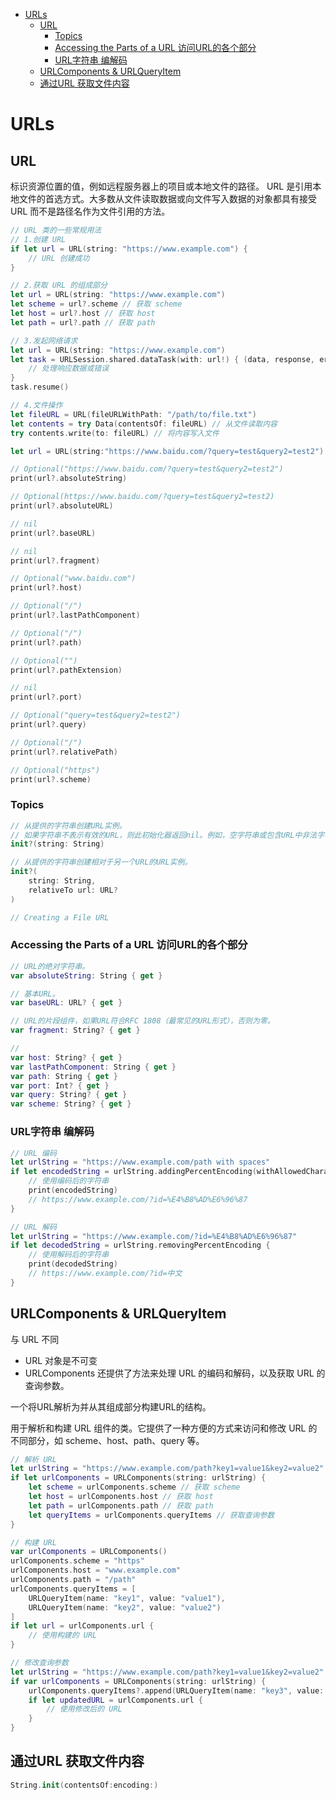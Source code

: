 <!-- @import "[TOC]" {cmd="toc" depthFrom=1 depthTo=6 orderedList=false} -->

<!-- code_chunk_output -->

- [URLs](#urls)
  - [URL](#url)
    - [Topics](#topics)
    - [Accessing the Parts of a URL 访问URL的各个部分](#accessing-the-parts-of-a-url-访问url的各个部分)
    - [URL字符串 编解码](#url字符串-编解码)
  - [URLComponents & URLQueryItem](#urlcomponents--urlqueryitem)
  - [通过URL 获取文件内容](#通过url-获取文件内容)

<!-- /code_chunk_output -->

# URLs

## URL

标识资源位置的值，例如远程服务器上的项目或本地文件的路径。
URL 是引用本地文件的首选方式。大多数从文件读取数据或向文件写入数据的对象都具有接受 URL 而不是路径名作为文件引用的方法。

```swift
// URL 类的一些常规用法
// 1.创建 URL
if let url = URL(string: "https://www.example.com") {
    // URL 创建成功
}

// 2.获取 URL 的组成部分
let url = URL(string: "https://www.example.com")
let scheme = url?.scheme // 获取 scheme
let host = url?.host // 获取 host
let path = url?.path // 获取 path

// 3.发起网络请求
let url = URL(string: "https://www.example.com")
let task = URLSession.shared.dataTask(with: url!) { (data, response, error) in
    // 处理响应数据或错误
}
task.resume()

// 4.文件操作
let fileURL = URL(fileURLWithPath: "/path/to/file.txt")
let contents = try Data(contentsOf: fileURL) // 从文件读取内容
try contents.write(to: fileURL) // 将内容写入文件

```

```swift
let url = URL(string:"https://www.baidu.com/?query=test&query2=test2")

// Optional("https://www.baidu.com/?query=test&query2=test2")
print(url?.absoluteString)

// Optional(https://www.baidu.com/?query=test&query2=test2)
print(url?.absoluteURL)

// nil
print(url?.baseURL)

// nil
print(url?.fragment)

// Optional("www.baidu.com")
print(url?.host)

// Optional("/")
print(url?.lastPathComponent)

// Optional("/")
print(url?.path)

// Optional("")
print(url?.pathExtension)

// nil
print(url?.port)

// Optional("query=test&query2=test2")
print(url?.query)

// Optional("/")
print(url?.relativePath)

// Optional("https")
print(url?.scheme)
```

### Topics

```swift
// 从提供的字符串创建URL实例。
// 如果字符串不表示有效的URL，则此初始化器返回nil。例如，空字符串或包含URL中非法字符的字符串会产生零。
init?(string: String)

// 从提供的字符串创建相对于另一个URL的URL实例。
init?(
    string: String,
    relativeTo url: URL?
)

// Creating a File URL
```

### Accessing the Parts of a URL 访问URL的各个部分

```swift
// URL的绝对字符串。
var absoluteString: String { get }

// 基本URL。
var baseURL: URL? { get }

// URL的片段组件，如果URL符合RFC 1808（最常见的URL形式），否则为零。
var fragment: String? { get }

// 
var host: String? { get }
var lastPathComponent: String { get }
var path: String { get }
var port: Int? { get }
var query: String? { get }
var scheme: String? { get }
```

### URL字符串 编解码

```swift
// URL 编码
let urlString = "https://www.example.com/path with spaces"
if let encodedString = urlString.addingPercentEncoding(withAllowedCharacters: .urlQueryAllowed) {
    // 使用编码后的字符串
    print(encodedString)
    // https://www.example.com/?id=%E4%B8%AD%E6%96%87
}
```

```swift
// URL 解码
let urlString = "https://www.example.com/?id=%E4%B8%AD%E6%96%87"
if let decodedString = urlString.removingPercentEncoding {
    // 使用解码后的字符串
    print(decodedString)
    // https://www.example.com/?id=中文
}
```

## URLComponents & URLQueryItem

与 URL 不同

- URL 对象是不可变
- URLComponents 还提供了方法来处理 URL 的编码和解码，以及获取 URL 的查询参数。

一个将URL解析为并从其组成部分构建URL的结构。

用于解析和构建 URL 组件的类。它提供了一种方便的方式来访问和修改 URL 的不同部分，如 scheme、host、path、query 等。

```swift
// 解析 URL
let urlString = "https://www.example.com/path?key1=value1&key2=value2"
if let urlComponents = URLComponents(string: urlString) {
    let scheme = urlComponents.scheme // 获取 scheme
    let host = urlComponents.host // 获取 host
    let path = urlComponents.path // 获取 path
    let queryItems = urlComponents.queryItems // 获取查询参数
}
```

```swift
// 构建 URL
var urlComponents = URLComponents()
urlComponents.scheme = "https"
urlComponents.host = "www.example.com"
urlComponents.path = "/path"
urlComponents.queryItems = [
    URLQueryItem(name: "key1", value: "value1"),
    URLQueryItem(name: "key2", value: "value2")
]
if let url = urlComponents.url {
    // 使用构建的 URL
}
```

```swift
// 修改查询参数
let urlString = "https://www.example.com/path?key1=value1&key2=value2"
if var urlComponents = URLComponents(string: urlString) {
    urlComponents.queryItems?.append(URLQueryItem(name: "key3", value: "value3"))
    if let updatedURL = urlComponents.url {
        // 使用修改后的 URL
    }
}
```

## 通过URL 获取文件内容

```swift
String.init(contentsOf:encoding:)
```
